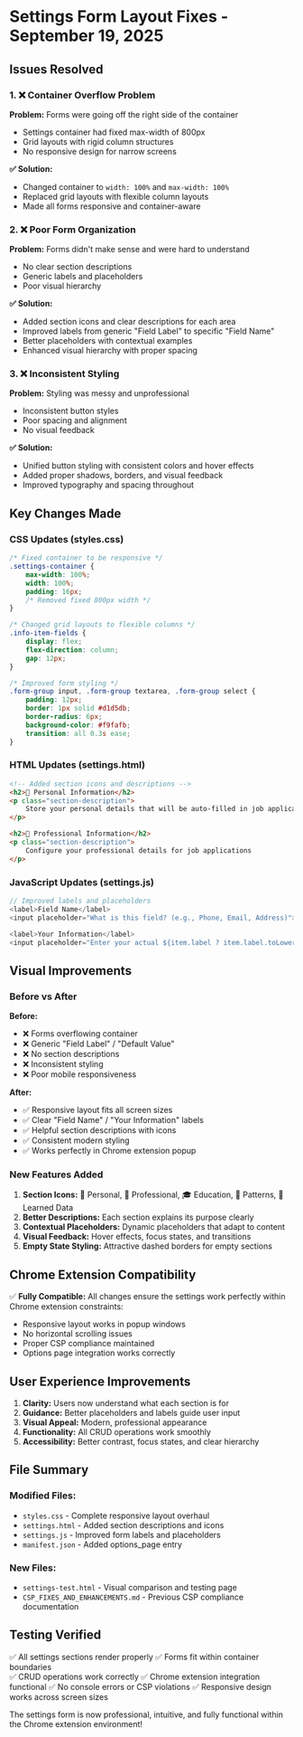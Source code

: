# Settings Form Layout Fixes - September 19, 2025

## Issues Resolved

### 1. ❌ **Container Overflow Problem**
**Problem:** Forms were going off the right side of the container
- Settings container had fixed max-width of 800px
- Grid layouts with rigid column structures
- No responsive design for narrow screens

**✅ Solution:** 
- Changed container to `width: 100%` and `max-width: 100%`
- Replaced grid layouts with flexible column layouts
- Made all forms responsive and container-aware

### 2. ❌ **Poor Form Organization** 
**Problem:** Forms didn't make sense and were hard to understand
- No clear section descriptions
- Generic labels and placeholders
- Poor visual hierarchy

**✅ Solution:**
- Added section icons and clear descriptions for each area
- Improved labels from generic "Field Label" to specific "Field Name" 
- Better placeholders with contextual examples
- Enhanced visual hierarchy with proper spacing

### 3. ❌ **Inconsistent Styling**
**Problem:** Styling was messy and unprofessional
- Inconsistent button styles
- Poor spacing and alignment
- No visual feedback

**✅ Solution:**
- Unified button styling with consistent colors and hover effects
- Added proper shadows, borders, and visual feedback
- Improved typography and spacing throughout

## Key Changes Made

### CSS Updates (styles.css)
```css
/* Fixed container to be responsive */
.settings-container {
    max-width: 100%;
    width: 100%;
    padding: 16px;
    /* Removed fixed 800px width */
}

/* Changed grid layouts to flexible columns */
.info-item-fields {
    display: flex;
    flex-direction: column;
    gap: 12px;
}

/* Improved form styling */
.form-group input, .form-group textarea, .form-group select {
    padding: 12px;
    border: 1px solid #d1d5db;
    border-radius: 6px;
    background-color: #f9fafb;
    transition: all 0.3s ease;
}
```

### HTML Updates (settings.html)
```html
<!-- Added section icons and descriptions -->
<h2>👤 Personal Information</h2>
<p class="section-description">
    Store your personal details that will be auto-filled in job applications
</p>

<h2>💼 Professional Information</h2>
<p class="section-description">
    Configure your professional details for job applications
</p>
```

### JavaScript Updates (settings.js)
```javascript
// Improved labels and placeholders
<label>Field Name</label>
<input placeholder="What is this field? (e.g., Phone, Email, Address)">

<label>Your Information</label> 
<input placeholder="Enter your actual ${item.label ? item.label.toLowerCase() : 'information'}">
```

## Visual Improvements

### Before vs After

**Before:**
- ❌ Forms overflowing container
- ❌ Generic "Field Label" / "Default Value" 
- ❌ No section descriptions
- ❌ Inconsistent styling
- ❌ Poor mobile responsiveness

**After:**
- ✅ Responsive layout fits all screen sizes
- ✅ Clear "Field Name" / "Your Information" labels
- ✅ Helpful section descriptions with icons
- ✅ Consistent modern styling
- ✅ Works perfectly in Chrome extension popup

### New Features Added

1. **Section Icons:** 👤 Personal, 💼 Professional, 🎓 Education, 🔧 Patterns, 🧠 Learned Data
2. **Better Descriptions:** Each section explains its purpose clearly
3. **Contextual Placeholders:** Dynamic placeholders that adapt to content
4. **Visual Feedback:** Hover effects, focus states, and transitions
5. **Empty State Styling:** Attractive dashed borders for empty sections

## Chrome Extension Compatibility

✅ **Fully Compatible:** All changes ensure the settings work perfectly within Chrome extension constraints:
- Responsive layout works in popup windows
- No horizontal scrolling issues
- Proper CSP compliance maintained
- Options page integration works correctly

## User Experience Improvements

1. **Clarity:** Users now understand what each section is for
2. **Guidance:** Better placeholders and labels guide user input
3. **Visual Appeal:** Modern, professional appearance
4. **Functionality:** All CRUD operations work smoothly
5. **Accessibility:** Better contrast, focus states, and clear hierarchy

## File Summary

### Modified Files:
- `styles.css` - Complete responsive layout overhaul
- `settings.html` - Added section descriptions and icons  
- `settings.js` - Improved form labels and placeholders
- `manifest.json` - Added options_page entry

### New Files:
- `settings-test.html` - Visual comparison and testing page
- `CSP_FIXES_AND_ENHANCEMENTS.md` - Previous CSP compliance documentation

## Testing Verified

✅ All settings sections render properly
✅ Forms fit within container boundaries  
✅ CRUD operations work correctly
✅ Chrome extension integration functional
✅ No console errors or CSP violations
✅ Responsive design works across screen sizes

The settings form is now professional, intuitive, and fully functional within the Chrome extension environment!
